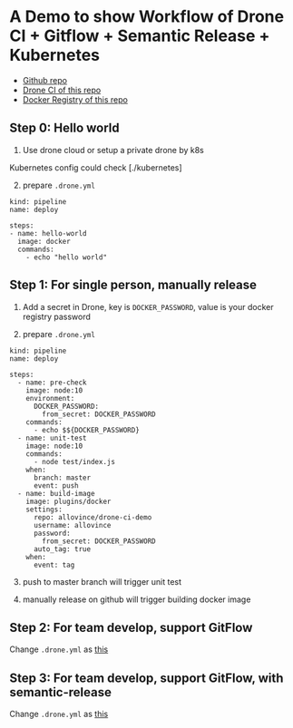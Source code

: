 # A Demo to show Workflow of Drone CI + Gitflow + Semantic Release + Kubernetes


- [Github repo](https://github.com/AlloVince/drone-ci-demo)
- [Drone CI of this repo](https://cloud.drone.io/AlloVince/drone-ci-demo)
- [Docker Registry of this repo](https://cloud.docker.com/repository/docker/allovince/drone-ci-demo)

## Step 0: Hello world

1. Use drone cloud or setup a private drone by k8s

Kubernetes config could check [./kubernetes]

2. prepare `.drone.yml`

```
kind: pipeline
name: deploy

steps:
- name: hello-world
  image: docker
  commands:
    - echo "hello world"
```

## Step 1: For single person, manually release

1. Add a secret in Drone, key is `DOCKER_PASSWORD`, value is your docker registry password

2. prepare `.drone.yml`

```
kind: pipeline
name: deploy

steps:
  - name: pre-check
    image: node:10
    environment:
      DOCKER_PASSWORD:
        from_secret: DOCKER_PASSWORD
    commands:
      - echo $${DOCKER_PASSWORD}
  - name: unit-test
    image: node:10
    commands:
      - node test/index.js
    when:
      branch: master
      event: push
  - name: build-image
    image: plugins/docker
    settings:
      repo: allovince/drone-ci-demo
      username: allovince
      password:
        from_secret: DOCKER_PASSWORD
      auto_tag: true
    when:
      event: tag
```

3. push to master branch will trigger unit test

4. manually release on github will trigger building docker image

## Step 2: For team develop, support GitFlow

Change `.drone.yml` as [this](https://github.com/AlloVince/drone-ci-demo/blob/gitflow/.drone.yml)

## Step 3: For team develop, support GitFlow, with semantic-release

Change `.drone.yml` as [this](https://github.com/AlloVince/drone-ci-demo/blob/semantic-release/.drone.yml)

